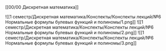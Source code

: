 [[00/00 Дискретная математика]]

![[1 семестр/Дискретная математика/Конспекты/Конспекты лекций/№6 Нормальные формулы булевых функций и полиномы/1.png]]
![[1 семестр/Дискретная математика/Конспекты/Конспекты лекций/№6 Нормальные формулы булевых функций и полиномы/2.png]]
![[1 семестр/Дискретная математика/Конспекты/Конспекты лекций/№6 Нормальные формулы булевых функций и полиномы/3.png]]